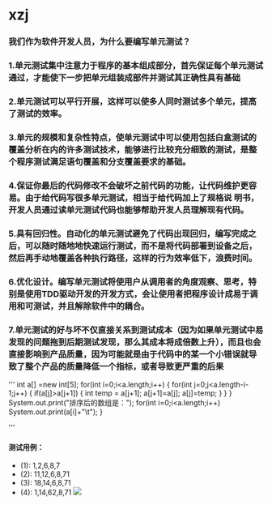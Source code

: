 # xzj
  ### 我们作为软件开发人员，为什么要编写单元测试？
  ### 1.单元测试集中注意力于程序的基本组成部分，首先保证每个单元测试通过，才能使下一步把单元组装成部件并测试其正确性具有基础
  ### 2.单元测试可以平行开展，这样可以使多人同时测试多个单元，提高了测试的效率。
  ### 3.单元的规模和复杂性特点，使单元测试中可以使用包括白盒测试的覆盖分析在内的许多测试技术，能够进行比较充分细致的测试，是整个程序测试满足语句覆盖和分支覆盖要求的基础。
  ### 4.保证你最后的代码修改不会破坏之前代码的功能，让代码维护更容易。由于给代码写很多单元测试，相当于给代码加上了规格说  明书，开发人员通过读单元测试代码也能够帮助开发人员理解现有代码。
  ### 5.具有回归性。自动化的单元测试避免了代码出现回归，编写完成之后，可以随时随地地快速运行测试，而不是将代码部署到设备之后，然后再手动地覆盖各种执行路径，这样的行为效率低下，浪费时间。
  ### 6.优化设计。编写单元测试将使用户从调用者的角度观察、思考，特别是使用TDD驱动开发的开发方式，会让使用者把程序设计成易于调用和可测试，并且解除软件中的耦合。
  ### 7.单元测试的好与坏不仅直接关系到测试成本（因为如果单元测试中易发现的问题拖到后期测试发现，那么其成本将成倍数上升），而且也会直接影响到产品质量，因为可能就是由于代码中的某一个小错误就导致了整个产品的质量降低一个指标，或者导致更严重的后果
'''
int a[] =new int[5];
for(int i=0;i<a.length;i++)
	{
		for(int j=0;j<a.length-i-1;j++)
		{
			if(a[j]>a[j+1])
			{
				int temp = a[j+1];
				a[j+1]=a[j];
				a[j]=temp;
			}
		}
	}
	System.out.print("排序后的数组是：");
	for(int i=0;i<a.length;i++)
		System.out.print(a[i]+"\t");
	}
  
  '''
  #### 测试用例：
  +  (1): 1,2,6,8,7
  +  (2): 11,12,6,8,71
  +  (3): 18,14,6,8,71
  +  (4): 1,14,62,8,71
  ![](https://image.baidu.com/search/detail?ct=503316480&z=0&ipn=d&word=java%E5%86%92%E6%B3%A1%E6%8E%92%E5%BA%8F%E7%9A%84%E6%B5%8B%E8%AF%95%E7%94%A8%E4%BE%8B&step_word=&hs=0&pn=13&spn=0&di=14630&pi=0&rn=1&tn=baiduimagedetail&is=0%2C0&istype=2&ie=utf-8&oe=utf-8&in=&cl=2&lm=-1&st=-1&cs=2092898854%2C2137380722&os=3205612262%2C3465875305&simid=0%2C0&adpicid=0&lpn=0&ln=161&fr=&fmq=1600182333123_R&fm=result&ic=&s=undefined&hd=&latest=&copyright=&se=&sme=&tab=0&width=&height=&face=undefined&ist=&jit=&cg=&bdtype=0&oriquery=&objurl=http%3A%2F%2Fimages2015.cnblogs.com%2Fblog%2F1080934%2F201612%2F1080934-20161223143429292-883708690.png&fromurl=ippr_z2C%24qAzdH3FAzdH3Fooo_z%26e3Bvgks52f_z%26e3Bv54AzdH3FrwgxtgqtAzdH3FrAzdH3Fmd890mb_z%26e3Bip4s&gsm=e&rpstart=0&rpnum=0&islist=&querylist=&force=undefined)
 
  
  
  
  
